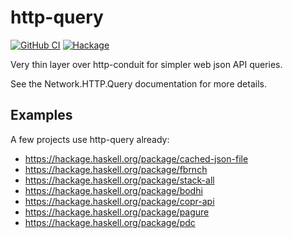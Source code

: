 # http-query

[![GitHub CI](https://github.com/juhp/http-query/workflows/build/badge.svg)](https://github.com/juhp/http-query/actions)
[![Hackage](http://img.shields.io/hackage/v/http-query.png)](http://hackage.haskell.org/package/http-query)

Very thin layer over http-conduit for simpler web json API queries.

See the Network.HTTP.Query documentation for more details.

## Examples

A few projects use http-query already:

- https://hackage.haskell.org/package/cached-json-file
- https://hackage.haskell.org/package/fbrnch
- https://hackage.haskell.org/package/stack-all
- https://hackage.haskell.org/package/bodhi
- https://hackage.haskell.org/package/copr-api
- https://hackage.haskell.org/package/pagure
- https://hackage.haskell.org/package/pdc
